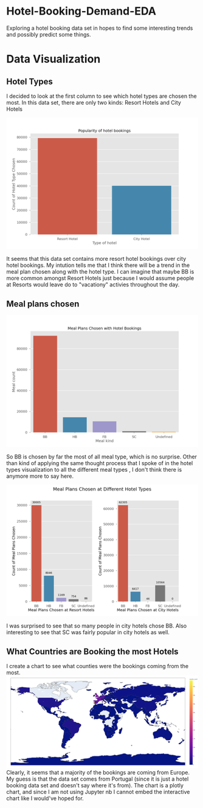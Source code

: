 # Hotel-Booking-Demand-EDA
Exploring a hotel booking data set in hopes to find some interesting trends and possibly predict some things. 


# Data Visualization

## Hotel Types
I decided to look at the first column to see which hotel types are chosen the most. In this data set, there are only two kinds: Resort Hotels and City Hotels

![alt text](https://github.com/jbofill10/Hotel-Booking-Demand-EDA/blob/master/Data%20Visualization/HotelType.png)

It seems that this data set contains more resort hotel bookings over city hotel bookings. My intution tells me that I think there will be a trend in the meal plan chosen along with the hotel type. I can imagine that maybe BB is more common amongst Resort Hotels just because I would assume people at Resorts would leave do to "vacationy" activies throughout the day.

## Meal plans chosen

![alt text](https://github.com/jbofill10/Hotel-Booking-Demand-EDA/blob/master/Data%20Visualization/MealTypes.png)


So BB is chosen by far the most of all meal type, which is no surprise. Other than kind of applying the same thought process that I spoke of in the hotel types visualization to all the different meal types , I don't think there is anymore more to say here. 

![alt text](https://github.com/jbofill10/Hotel-Booking-Demand-EDA/blob/master/Data%20Visualization/MealsChosenAtHotels.png) 

I was surprised to see that so many people in city hotels chose BB. Also interesting to see that SC was fairly popular in city hotels as well.

## What Countries are Booking the most Hotels
I create a chart to see what counties were the bookings coming from the most.
![alt text](https://github.com/jbofill10/Hotel-Booking-Demand-EDA/blob/master/Data%20Visualization/BookingsAroundTheWorld.png)
Clearly, it seems that a majority of the bookings are coming from Europe. My guess is that the data set comes from Portugal (since it is just a hotel booking data set and doesn't say where it's from). The chart is a plotly chart, and since I am not using Jupyter nb I cannot embed the interactive chart like I would've hoped for.

